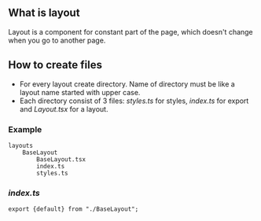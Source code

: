 ## What is layout
Layout is a component for constant part of the page, which doesn't change
when you go to another page.

## How to create files
* For every layout create directory. Name of directory must be
  like a layout name started with upper case.
* Each directory consist of 3 files: _styles.ts_ for styles, _index.ts_
  for export and _Layout.tsx_ for a layout.

### Example
```
layouts
    BaseLayout
        BaseLayout.tsx  
        index.ts
        styles.ts  
```

### _index.ts_
```
export {default} from "./BaseLayout";
```